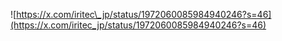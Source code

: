 ![https://x.com/iritec\_jp/status/1972060085984940246?s=46](https://x.com/iritec_jp/status/1972060085984940246?s=46)
